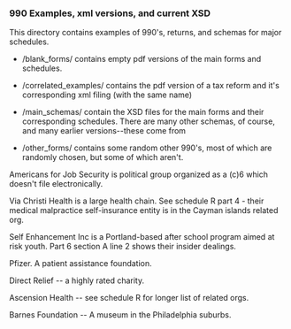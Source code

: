 ### 990 Examples, xml versions, and current XSD 

This directory contains examples of 990's, returns, and schemas for major schedules. 


- /blank_forms/ contains empty pdf versions of the main forms and schedules.

- /correlated_examples/ contains the pdf version of a tax reform and it's corresponding xml filing (with the same name)

- /main_schemas/ contain the XSD files for the main forms and their corresponding schedules. There are many other schemas, of course, and many earlier versions--these come from 

- /other_forms/ contains some random other 990's, most of which are randomly chosen, but some of which aren't. 
 

Americans for Job Security is political group organized as a (c)6 which doesn't file electronically. 

Via Christi Health is a large health chain. See schedule R part 4 - their medical malpractice self-insurance entity is in the Cayman islands related org. 

Self Enhancement Inc is a Portland-based after school program aimed at risk youth. Part 6 section A line 2 shows their insider dealings. 

Pfizer. A patient assistance foundation. 

Direct Relief -- a highly rated charity. 

Ascension Health -- see schedule R for longer list of related orgs. 

Barnes Foundation -- A museum in the Philadelphia suburbs. 